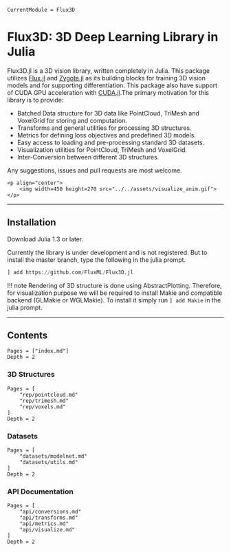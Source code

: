 ```@meta
CurrentModule = Flux3D
```

# Flux3D: 3D Deep Learning Library in Julia

Flux3D.jl is a 3D vision library, written completely in Julia. This package utilizes [Flux.jl](github.com/FluxML/Flux.jl) and [Zygote.jl](github.com/FluxML/Zygote.jl) as its building blocks for training 3D vision models and for supporting differentiation. This package also have support of CUDA GPU acceleration with [CUDA.jl](github.com/JuliaGPU/CUDA.jl).The primary motivation for this library is to provide:

* Batched Data structure for 3D data like PointCloud, TriMesh and VoxelGrid for storing and computation.
* Transforms and general utilities for processing 3D structures.
* Metrics for defining loss objectives and predefined 3D models.
* Easy access to loading and pre-processing standard 3D datasets.
* Visualization utilities for PointCloud, TriMesh and VoxelGrid.
* Inter-Conversion between different 3D structures.

Any suggestions, issues and pull requests are most welcome.

```@raw html
<p align="center">
    <img width=450 height=270 src="../../assets/visualize_anim.gif">
</p>
```

---

## Installation

Download Julia 1.3 or later.

Currently the library is under development and is not registered. But to install the master branch, type the following in the julia prompt.

```julia
] add https://github.com/FluxML/Flux3D.jl
```

!!! note
    Rendering of 3D structure is done using AbstractPlotting. Therefore, for visualization purpose we will be required to install Makie and compatible backend (GLMakie or WGLMakie). To install it simply run `] add Makie` in the julia prompt.

---

## Contents

```@contents
Pages = ["index.md"]
Depth = 2
```

### 3D Structures

```@contents
Pages = [
    "rep/pointcloud.md"
    "rep/trimesh.md"
    "rep/voxels.md"
]
Depth = 2
```

### Datasets

```@contents
Pages = [
    "datasets/modelnet.md"
    "datasets/utils.md"
]
Depth = 2
```

### API Documentation

```@contents
Pages = [
    "api/conversions.md"
    "api/transforms.md"
    "api/metrics.md"
    "api/visualize.md"
]
Depth = 2
```
